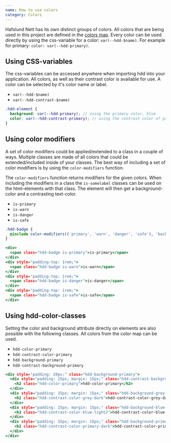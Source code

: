 ```yaml
---
name: How to use colors
category: Colors
---
```


Hafslund Nett has its own distinct groups of colors. All colors that are being used in this project are defined in the [colors map](https://github.com/hafslundnett/hdd-style/blob/master/variables/colors.scss). Every color can be used directly by using the css-variable for a color: `var(--hdd-$name)`. For example for primary: `color: var(--hdd-primary)`.

## Using CSS-variables 
The css-variables can be accessed anywhere when importing hdd into your application. All colors, as well as their contrast color is available for use. A color can be selected by it's color name or label.

- `var(--hdd-$name)`
- `var(--hdd-contrast-$name)`

```scss
.hdd-element {
  background: var(--hdd-primary); // using the primary color, blue
  color: var(--hdd-contrast-primary); // using the contrast color of primary 
}
```

## Using color modifiers
A set of color modifiers could be applied/extended to a class in a couple of ways.
Multiple classes are made of all colors that could be extended/included inside of your classes.
The best way of including a set of color modifiers is by using the `color-modifiers` function.

The `color-modifiers` function returns modifiers for the given colors. When including the modifiers in a class the `is-somelabel` classes can be used on the html-elements with that class. The element will then get a background-color and a contrasting text-color. 

- `is-primary`
- `is-warn`
- `is-danger`
- `is-safe`

```scss
.hdd-badge {
  @include color-modifiers(('primary', 'warn', 'danger', 'safe'), 'background', 'color');
}
```

```color-modifiers.html
<div>
  <span class="hdd-badge is-primary">is-primary</span>
</div>
<div style="padding-top: 1rem;">
  <span class="hdd-badge is-warn">is-warn</span>
</div>
<div style="padding-top: 1rem;">
  <span class="hdd-badge is-danger">is-danger</span>
</div>
<div style="padding-top: 1rem;">
  <span class="hdd-badge is-safe">is-safe</span>
</div>
```

## Using hdd-color-classes
Setting the color and background attribute directly on elements are also possible with the following classes. All colors from the color map can be used.
- `hdd-color-primary`
- `hdd-contrast-color-primary`
- `hdd-background-primary`
- `hdd-contrast-background-primary`

```color-directly.html
<div style="padding: 20px;" class="hdd-background-primary">
  <div style="padding: 15px; margin: 15px;" class="hdd-contrast-background-primary">
    <h2 class="hdd-color-primary">hdd-color-primary</h2>
  </div>
  <div style="padding: 15px; margin: 15px;" class="hdd-background-grey-dark">
    <h2 class="hdd-contrast-color-grey-dark">hdd-contrast-color-grey-dark</h2>
  </div>
  <div style="padding: 15px; margin: 15px;" class="hdd-background-blue-light2">
    <h2 class="hdd-contrast-color-blue-light2">hdd-contrast-color-blue-light2</h2>
  </div>
  <div style="padding: 15px; margin: 15px;" class="hdd-background-primary-dark">
    <h2 class="hdd-contrast-color-primary-dark">hdd-contrast-color-primary-dark</h2>
  </div>
</div>
```